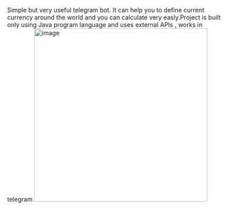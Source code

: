 Simple but very useful telegram bot. It can help you to define current currency around the
world and you can calculate very easly.Project is built only using Java program language and uses external APIs , works in telegram
<img src="https://github.com/user-attachments/assets/81f66660-8389-4f81-b3d2-2316dbb5a584" alt="image" width="400"/>

